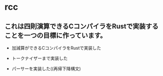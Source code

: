 # rcc
## これは四則演算できるCコンパイラをRustで実装することを一つの目標に作っています。

- 加減算ができるCコンパイラをRustで実装した

* トークナイザーまで実装した

* パーサーを実装した((再帰下降構文)



